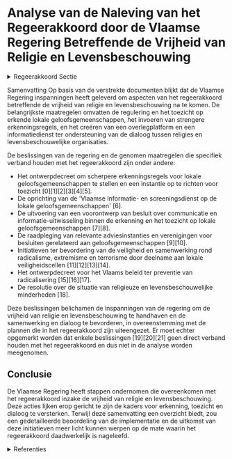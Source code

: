 # Analyse van de Naleving van het Regeerakkoord door de Vlaamse Regering Betreffende de Vrijheid van Religie en Levensbeschouwing

<details>
        <summary>Regeerakkoord Sectie </summary>
        <p>3.2.3 Vrijheid van religie en levensbeschouwing We hebben respect voor religies en niet- confessionele levensbeschouwingen, voor zover zij een scheiding tussen staat en levensbeschouwing erkennen en naleven en elke vorm van religieus of ideologisch geïnspireerd geweld verwerpen. Met de Vlaamse interlevensbeschouwelijke dialoog bieden we geloofsgemeenschappen en seculiere levensbeschouwingen een forum waar ze onderling en met de overheid in gesprek kunnen gaan. Bij conflicten en spanningen verwachten we dat de vertegen-woordigers van de religies en levensbeschou-wingen hun morele autoriteit aanwenden om tot verzoening, begrip en samenwerking op te roepen. We gaan met hen ook de dialoog aan om diversiteit in al haar facetten aanvaardbaar en bespreekbaar te maken. Met name in een samenleving die steeds diverser is, is het cruciaal dat we onze verworvenheden be schermen en het draag-vlak ervoor versterken. De vrijheid van religie en levensbeschouwing moet een vrijheid blijven, zonder risico op represailles wanneer men voor een religie of levensbeschouwing kiest, overstapt naar een andere religie of levensbeschouwing of een religie of levensbeschouwing verlaat. Elke persoon moet het recht hebben om afstand te doen van zijn of haar religie of levensbe-schouwing. We onderzoeken welke initia-tieven in Vlaanderen genomen kunnen worden voor personen die in een situatie verkeren waarin dit niet evident is. </p>
        </details> 

Samenvatting
Op basis van de verstrekte documenten blijkt dat de Vlaamse Regering inspanningen heeft geleverd om aspecten van het regeerakkoord betreffende de vrijheid van religie en levensbeschouwing na te komen. De belangrijkste maatregelen omvatten de regulering en het toezicht op erkende lokale geloofsgemeenschappen, het invoeren van strengere erkenningsregels, en het creëren van een overlegplatform en een informatiedienst ter ondersteuning van de dialoog tussen religies en levensbeschouwelijke organisaties.

De beslissingen van de regering en de genomen maatregelen die specifiek verband houden met het regeerakkoord zijn onder andere:

- Het ontwerpdecreet om scherpere erkenningsregels voor lokale geloofsgemeenschappen te stellen en een instantie op te richten voor toezicht \[0\]\[1\]\[2\]\[3\]\[4\]\[5\].
- De oprichting van de 'Vlaamse Informatie- en screeningsdienst op de lokale geloofsgemeenschappen' \[6\].
- De uitvoering van een voorontwerp van besluit over communicatie en informatie-uitwisseling binnen de erkenning en het toezicht op lokale geloofsgemeenschappen \[7\]\[8\].
- De raadpleging van relevante adviesinstanties en verenigingen voor besluiten gerelateerd aan geloofsgemeenschappen \[9\]\[10\].
- Initiatieven ter bevordering van de veiligheid en samenwerking rond radicalisme, extremisme en terrorisme door deelname aan lokale veiligheidscellen \[11\]\[12\]\[13\]\[14\].
- Het ontwerpdecreet voor het Vlaams beleid ter preventie van radicalisering \[15\]\[16\]\[17\].
- De resolutie over de situatie van religieuze en levensbeschouwelijke minderheden \[18\].

Deze beslissingen belichamen de inspanningen van de regering om de vrijheid van religie en levensbeschouwing te handhaven en de samenwerking en dialoog te bevorderen, in overeenstemming met de plannen die in het regeerakkoord zijn uiteengezet. Er moet echter opgemerkt worden dat enkele beslissingen \[19\]\[20\]\[21\] geen direct verband houden met het regeerakkoord en dus niet in de analyse worden meegenomen.

## Conclusie
De Vlaamse Regering heeft stappen ondernomen die overeenkomen met het regeerakkoord inzake de vrijheid van religie en levensbeschouwing. Deze acties lijken erop gericht te zijn de kaders voor erkenning, toezicht en dialoog te versterken. Terwijl deze samenvatting een overzicht biedt, zou een gedetailleerde beoordeling van de implementatie en de uitkomst van deze initiatieven meer licht kunnen werpen op de mate waarin het regeerakkoord daadwerkelijk is nageleefd.

<details>
        <summary> Referenties</summary>
        **[\[0\]](https://beslissingenvlaamseregering.vlaanderen.be/?search=Decreet%20erkenning%20en%20toezicht%20op%20lokale%20geloofsgemeenschappen&dateOption=select&startDate=2020-11-13T09%3A00%3A00Z&endDate=2020-11-13T09%3A00%3A00Z)** : **(2020-11-13)** Decreet erkenning en toezicht op lokale geloofsgemeenschappen 

**[\[1\]](https://beslissingenvlaamseregering.vlaanderen.be/?search=Erkenning%20en%20toezicht%20lokale%20geloofsgemeenschappen%3A%20wijzigingsdecreet&dateOption=select&startDate=2021-03-19T09%3A00%3A00Z&endDate=2021-03-19T09%3A00%3A00Z)** : **(2021-03-19)** Erkenning en toezicht lokale geloofsgemeenschappen: wijzigingsdecreet 

**[\[2\]](https://beslissingenvlaamseregering.vlaanderen.be/?search=Erkenningsdecreet%20lokale%20geloofsgemeenschappen%3A%20aanwijzing%20Informatie-%20en%20screeningsdienst&dateOption=select&startDate=2021-10-29T09%3A15%3A00Z&endDate=2021-10-29T09%3A15%3A00Z)** : **(2021-10-29)** Erkenningsdecreet lokale geloofsgemeenschappen: aanwijzing Informatie- en screeningsdienst 

**[\[3\]](https://beslissingenvlaamseregering.vlaanderen.be/?search=Erkenningsdecreet%20lokale%20geloofsgemeenschappen%3A%20aanwijzing%20Informatie-%20en%20screeningsdienst&dateOption=select&startDate=2021-12-10T09%3A00%3A00Z&endDate=2021-12-10T09%3A00%3A00Z)** : **(2021-12-10)** Erkenningsdecreet lokale geloofsgemeenschappen: aanwijzing Informatie- en screeningsdienst 

**[\[4\]](https://beslissingenvlaamseregering.vlaanderen.be/?search=Erkenning%20en%20toezicht%20lokale%20geloofsgemeenschappen%3A%20wijzigingsdecreet&dateOption=select&startDate=2021-06-04T08%3A00%3A00Z&endDate=2021-06-04T08%3A00%3A00Z)** : **(2021-06-04)** Erkenning en toezicht lokale geloofsgemeenschappen: wijzigingsdecreet 

**[\[5\]](https://beslissingenvlaamseregering.vlaanderen.be/?search=Erkenning%20en%20toezicht%20lokale%20geloofsgemeenschappen%3A%20wijzigingsdecreet&dateOption=select&startDate=2021-10-22T08%3A00%3A00Z&endDate=2021-10-22T08%3A00%3A00Z)** : **(2021-10-22)** Erkenning en toezicht lokale geloofsgemeenschappen: wijzigingsdecreet 

**[\[6\]]** : **(2020-05-08)**  

**[\[7\]](https://beslissingenvlaamseregering.vlaanderen.be/?search=Erkenning%20lokale%20geloofsgemeenschappen%3A%20wijze%20van%20communicatie%20bestuurlijk%20toezicht&dateOption=select&startDate=2021-11-26T09%3A00%3A00Z&endDate=2021-11-26T09%3A00%3A00Z)** : **(2021-11-26)** Erkenning lokale geloofsgemeenschappen: wijze van communicatie bestuurlijk toezicht 

**[\[8\]](https://beslissingenvlaamseregering.vlaanderen.be/?search=Erkenning%20lokale%20geloofsgemeenschappen%3A%20wijze%20van%20communicatie%20bestuurlijk%20toezicht&dateOption=select&startDate=2022-02-04T09%3A00%3A00Z&endDate=2022-02-04T09%3A00%3A00Z)** : **(2022-02-04)** Erkenning lokale geloofsgemeenschappen: wijze van communicatie bestuurlijk toezicht 

**[\[9\]](https://beslissingenvlaamseregering.vlaanderen.be/?search=Oprichtingsdecreet%20Vlaams%20Mensenrechteninstituut&dateOption=select&startDate=2022-03-25T09%3A00%3A00Z&endDate=2022-03-25T09%3A00%3A00Z)** : **(2022-03-25)** Oprichtingsdecreet Vlaams Mensenrechteninstituut 

**[\[10\]](https://beslissingenvlaamseregering.vlaanderen.be/?search=Bekwaamheidsbewijzen%20godsdienstleerkrachten%20en%20personeelsleden%20centra%20voor%20leerlingenbegeleiding%20%28CLB%29%3A%20wijzigingsbesluit&dateOption=select&startDate=2023-09-15T08%3A00%3A00Z&endDate=2023-09-15T08%3A00%3A00Z)** : **(2023-09-15)** Bekwaamheidsbewijzen godsdienstleerkrachten en personeelsleden centra voor leerlingenbegeleiding (CLB): wijzigingsbesluit 

**[\[11\]](https://beslissingenvlaamseregering.vlaanderen.be/?search=Vlaamse%20deelname%20aan%20lokale%20integrale%20veiligheidscellen%20rond%20radicalisme%2C%20extremisme%20en%20terrorisme&dateOption=select&startDate=2020-12-18T09%3A00%3A00Z&endDate=2020-12-18T09%3A00%3A00Z)** : **(2020-12-18)** Vlaamse deelname aan lokale integrale veiligheidscellen rond radicalisme, extremisme en terrorisme 

**[\[12\]](https://beslissingenvlaamseregering.vlaanderen.be/?search=Vlaamse%20deelname%20aan%20lokale%20integrale%20veiligheidscellen%20rond%20radicalisme%2C%20extremisme%20en%20terrorisme%3A%20machtigingsdecreet&dateOption=select&startDate=2021-03-05T09%3A00%3A00Z&endDate=2021-03-05T09%3A00%3A00Z)** : **(2021-03-05)** Vlaamse deelname aan lokale integrale veiligheidscellen rond radicalisme, extremisme en terrorisme: machtigingsdecreet 

**[\[13\]](https://beslissingenvlaamseregering.vlaanderen.be/?search=Lokale%20integrale%20veiligheidscellen%20rond%20radicalisme%2C%20extremisme%20en%20terrorisme%20%28LIVC%29%3A%20regeling%20modaliteiten%20deelname&dateOption=select&startDate=2020-07-17T08%3A00%3A00Z&endDate=2020-07-17T08%3A00%3A00Z)** : **(2020-07-17)** Lokale integrale veiligheidscellen rond radicalisme, extremisme en terrorisme (LIVC): regeling modaliteiten deelname 

**[\[14\]](https://beslissingenvlaamseregering.vlaanderen.be/?search=Lokale%20integrale%20veiligheidscellen%20rond%20radicalisme%2C%20extremisme%20en%20terrorisme%3A%20regeling%20modaliteiten%20deelname%20Vlaamse%20leden&dateOption=select&startDate=2020-10-30T09%3A00%3A00Z&endDate=2020-10-30T09%3A00%3A00Z)** : **(2020-10-30)** Lokale integrale veiligheidscellen rond radicalisme, extremisme en terrorisme: regeling modaliteiten deelname Vlaamse leden 

**[\[15\]](https://beslissingenvlaamseregering.vlaanderen.be/?search=Voorontwerp%20van%20decreet%20Vlaams%20beleid%20voor%20preventie%20radicalisering%2C%20extremisme%2C%20terrorisme%20en%20negatieve%20polarisatie&dateOption=select&startDate=2023-07-07T09%3A00%3A00Z&endDate=2023-07-07T09%3A00%3A00Z)** : **(2023-07-07)** Voorontwerp van decreet Vlaams beleid voor preventie radicalisering, extremisme, terrorisme en negatieve polarisatie 

**[\[16\]](https://beslissingenvlaamseregering.vlaanderen.be/?search=Voorontwerp%20van%20decreet%20Vlaams%20beleid%20voor%20preventie%20radicalisering%2C%20extremisme%2C%20terrorisme%20en%20schadelijke%20polarisatie&dateOption=select&startDate=2023-09-29T08%3A00%3A00Z&endDate=2023-09-29T08%3A00%3A00Z)** : **(2023-09-29)** Voorontwerp van decreet Vlaams beleid voor preventie radicalisering, extremisme, terrorisme en schadelijke polarisatie 

**[\[17\]](https://beslissingenvlaamseregering.vlaanderen.be/?search=Ontwerpdecreet%20Vlaams%20beleid%20voor%20preventie%20radicalisering%2C%20extremisme%2C%20terrorisme%20en%20schadelijke%20polarisatie&dateOption=select&startDate=2023-12-08T09%3A00%3A00Z&endDate=2023-12-08T09%3A00%3A00Z)** : **(2023-12-08)** Ontwerpdecreet Vlaams beleid voor preventie radicalisering, extremisme, terrorisme en schadelijke polarisatie 

**[\[18\]]** : **(2020-07-03)**  

**[\[19\]](https://beslissingenvlaamseregering.vlaanderen.be/?search=Voorwaarden%20verenigings-%20en%20vrijwilligerswerk%20binnen%20diensten%20Vlaamse%20overheid&dateOption=select&startDate=2020-09-18T08%3A00%3A00Z&endDate=2020-09-18T08%3A00%3A00Z)** : **(2020-09-18)** Voorwaarden verenigings- en vrijwilligerswerk binnen diensten Vlaamse overheid 

**[\[20\]](https://beslissingenvlaamseregering.vlaanderen.be/?search=Oordeel%20over%20aanvraag%20tot%20vrijstelling%20van%20equivalentievoorwaarde%20voor%20verschillende%20anderstalige%20opleidingen%20van%20de%20Katholieke%20Universiteit%20Leuven%2C%20de%20Universiteit%20Gent%2C%20de%20Vrije%20Universiteit%20Brussel%20en%20de%20Universiteit%20Antwerpen&dateOption=select&startDate=2023-03-03T09%3A00%3A00Z&endDate=2023-03-03T09%3A00%3A00Z)** : **(2023-03-03)** Oordeel over aanvraag tot vrijstelling van equivalentievoorwaarde voor verschillende anderstalige opleidingen van de Katholieke Universiteit Leuven, de Universiteit Gent, de Vrije Universiteit Brussel en de Universiteit Antwerpen 

**[\[21\]](https://beslissingenvlaamseregering.vlaanderen.be/?search=Voorwaarden%20verenigings-%20en%20vrijwilligerswerk%20binnen%20diensten%20Vlaamse%20overheid&dateOption=select&startDate=2020-07-17T08%3A00%3A00Z&endDate=2020-07-17T08%3A00%3A00Z)** : **(2020-07-17)** Voorwaarden verenigings- en vrijwilligerswerk binnen diensten Vlaamse overheid 
        </details> 

